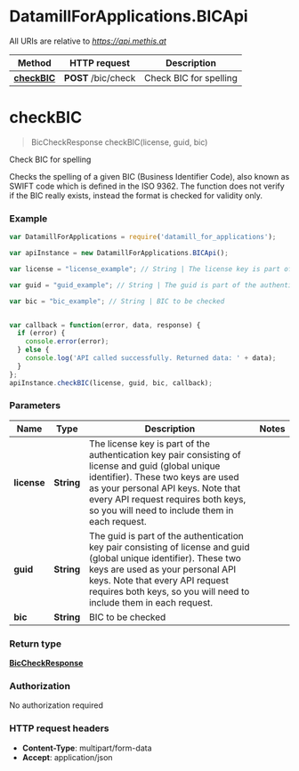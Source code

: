 # DatamillForApplications.BICApi

All URIs are relative to *https://api.methis.at*

Method | HTTP request | Description
------------- | ------------- | -------------
[**checkBIC**](BICApi.md#checkBIC) | **POST** /bic/check | Check BIC for spelling


<a name="checkBIC"></a>
# **checkBIC**
> BicCheckResponse checkBIC(license, guid, bic)

Check BIC for spelling

Checks the spelling of a given BIC (Business Identifier Code), also known as SWIFT code which is defined in the ISO 9362. The function does not verify if the BIC really exists, instead the format is checked for validity only. 

### Example
```javascript
var DatamillForApplications = require('datamill_for_applications');

var apiInstance = new DatamillForApplications.BICApi();

var license = "license_example"; // String | The license key is part of the authentication key pair consisting of license and guid (global unique identifier). These two keys are used as your personal API keys. Note that every API request requires both keys, so you will need to include them in each request. 

var guid = "guid_example"; // String | The guid is part of the authentication key pair consisting of license and guid (global unique identifier). These two keys are used as your personal API keys. Note that every API request requires both keys, so you will need to include them in each request. 

var bic = "bic_example"; // String | BIC to be checked


var callback = function(error, data, response) {
  if (error) {
    console.error(error);
  } else {
    console.log('API called successfully. Returned data: ' + data);
  }
};
apiInstance.checkBIC(license, guid, bic, callback);
```

### Parameters

Name | Type | Description  | Notes
------------- | ------------- | ------------- | -------------
 **license** | **String**| The license key is part of the authentication key pair consisting of license and guid (global unique identifier). These two keys are used as your personal API keys. Note that every API request requires both keys, so you will need to include them in each request.  | 
 **guid** | **String**| The guid is part of the authentication key pair consisting of license and guid (global unique identifier). These two keys are used as your personal API keys. Note that every API request requires both keys, so you will need to include them in each request.  | 
 **bic** | **String**| BIC to be checked | 

### Return type

[**BicCheckResponse**](BicCheckResponse.md)

### Authorization

No authorization required

### HTTP request headers

 - **Content-Type**: multipart/form-data
 - **Accept**: application/json

